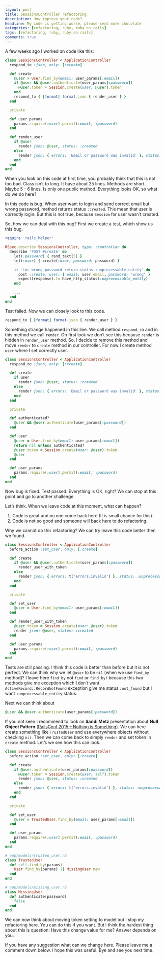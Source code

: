 ```yaml
---
layout: post
title: SessionsController refactoring
description: How improve your code?
headline: My code is getting worse, please send more chocolate
categories: [refactoring, ruby, ruby on rails]
tags: [refactoring, ruby, ruby on rails]
comments: true
---
```


A few weeks ago I worked on code like this:

```ruby
class SessionsController < ApplicationController
  respond_to :json, only: [:create]

  def create
    @user = User.find_by(email: user_params[:email])
    if @user && @user.authenticate(user_params[:password])
      @user.token = Session.create(user: @user).token
    end
    respond_to { |format| format.json { render_user } }
  end

  private

  def user_params
    params.require(:user).permit(:email, :password)
  end

  def render_user
    if @user
      render json: @user, status: :created
    else
      render json: { errors: 'Email or password was invalid' }, status: :unprocessable_entity
    end
  end
end
```

When you look on this code at first time, you probably think that this is not too bad. Class isn’t to long. It have about 25 lines. Methods are short. Maybe 5 – 6 lines. Is only one public method. Everything looks OK, so what do we do here?

In this code is bug. When user want to login and send correct email but wrong password, method returns status `:created`. This mean that user is correctly login. But this is not true, because `Session` for user wasn’t created.

So, how we can deal with this bug? First we create a test, which show us this bug.

```ruby
require 'rails_helper'

RSpec.describe SessionsController, type: :controller do
  describe 'POST #create' do
    let(:password) { rand_text(5) }
    let(:user) { create(:user, password: password) }

    it 'for wrong password return status :unprocessable_entity' do
      post :create, user: { email: user.email, password: 'wrong' }
      expect(response).to have_http_status(:unprocessable_entity)
    end

    ...
  end
end
```

Test failed. Now we can closely look to this code.

```ruby
respond_to { |format| format.json { render_user } }
```

Something strange happened in this line. We call method `respond_t`o and in this method we call `render`. On first look we don’t see this because `render` is hidden in `render_user` method. So, I decide to remove this method and move `render` to `create` method in our controller. For now I create method `user` where I set correctly user.

```ruby
class SessionsController < ApplicationController
  respond_to :json, only: [:create]

  def create
    if user
      render json: @user, status: :created
    else
      render json: { errors: 'Email or password was invalid' }, status: :unprocessable_entity
    end
  end

  private

  def authenticated?
    @user && @user.authenticate(user_params[:password])
  end

  def user
    @user = User.find_by(email: user_params[:email])
    return nil unless authenticated?
    @user.token = Session.create(user: @user).token
    @user
  end

  def user_params
    params.require(:user).permit(:email, :password)
  end
end
```

Now bug is fixed. Test passed. Everything is OK, right? We can stop at this point and go to another challenge.

Let’s think. When we leave code at this moment, what can happen?

1. Code is great and no one come back here (It is small chance for this).
2. Code is not so good and someone will back here to do refactoring.

Why we cannot do this refactoring? We can try leave this code better then we found.

```ruby
class SessionsController < ApplicationController
  before_action :set_user, only: [:create]

  def create
    if @user && @user.authenticate(user_params[:password])
      render_user_with_token
    else
      render json: { errors: t('errors.invalid') }, status: :unprocessable_entity
    end
  end

  private

  def set_user
    @user = User.find_by(email: user_params[:email])
  end

  def render_user_with_token
    @user.token = Session.create(user: @user).token
    render json: @user, status: :created
  end

  def user_params
    params.require(:user).permit(:email, :password)
  end
end
```

Tests are still passing. I think this code is better than before but it is not perfect. We can think why we let `@user` to be `nil` (when we use `find_by` method)? I leave here `find_by` not `find` or `find_by!` because this two methods give me exception which I don’t want. `ActiveRecord::RecordNotFound` exception give me status `:not_found` but I want `:unprocessable_entity` status.

Next we can think about

```ruby
@user && @user.authenticate(user_params[:password])
```

If you not seen I recommend to look on **Sandi Metz** presentation about **Null Object Pattern** ([RailsConf 2015 – Nothing is Something](https://www.youtube.com/watch?v=29MAL8pJImQ)). We can here create something like `TrustedUser` and use everywhere objects without checking `nil`. Then we can come back to simply `render` and set token in `create` method. Let’s we see how this can look.

```ruby
class SessionsController < ApplicationController
  before_action :set_user, only: [:create]

  def create
    if @user.authenticate(user_params[:password])
      @user.token = Session.create(user: self).token
      render json: @user, status: :created
    else
      render json: { errors: t('errors.invalid') }, status: :unprocessable_entity
    end
  end

  private

  def set_user
    @user = TrustedUser.find_by(email: user_params[:email])
  end

  def user_params
    params.require(:user).permit(:email, :password)
  end
end

# app/models/trusted_user.rb
class TrustedUser
  def self.find_by(params)
    User.find_by(params) || MissingUser.new
  end
end

# app/models/missing_user.rb
class MissingUser
  def authenticate(password)
    false
  end
end
```

We can now think about moving token setting to model but I stop my refactoring here. You can do this if you want. But I think the hardest thing about this is question: Have this change value for me? Answer depends on you.

If you have any suggestion what can we change here. Please leave me a comment down below. I hope this was useful. Bye and see you next time.

